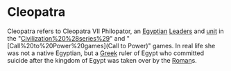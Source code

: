 # Cleopatra

Cleopatra refers to Cleopatra VII Philopator, an [Egyptian](Egyptian) [Leaders](leader) and [unit](unit) in the "[Civilization%20%28series%29](Civilization)" and "[Call%20to%20Power%20games](Call to Power)" games. In real life she was not a native Egyptian, but a [Greek](Greek) ruler of Egypt who committed suicide after the kingdom of Egypt was taken over by the [Roman](Roman)s.